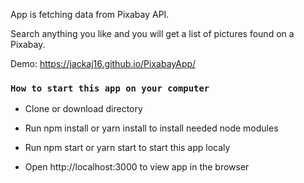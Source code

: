 App is fetching data from Pixabay API.

Search anything you like and you will get a list of pictures found on a Pixabay.

Demo: https://jackaj16.github.io/PixabayApp/

### `How to start this app on your computer`

- Clone or download directory

- Run npm install or yarn install to install needed node modules 

- Run npm start or yarn start to start this app localy 

- Open http://localhost:3000 to view app in the browser
